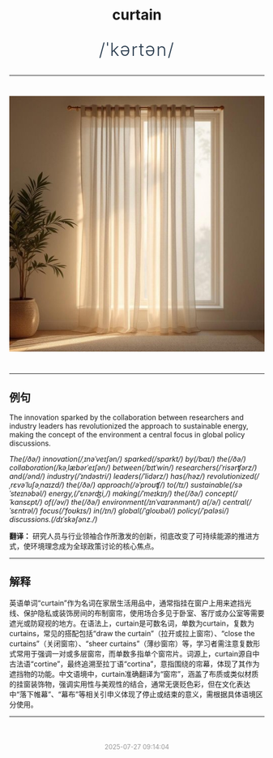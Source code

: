 <div align="center">

# curtain

<div style="margin: 30px 0;">
<h1 style="font-size: 2.5em; font-weight: 300; letter-spacing: 2px; margin: 0; color: #2c3e50;">
/ˈkərtən/
</h1>
</div>

</div>

---

<div align="center" style="margin: 40px 0;">

![curtain](images/curtain.png)

</div>

---

## 例句

The innovation sparked by the collaboration between researchers and industry leaders has revolutionized the approach to sustainable energy, making the concept of the environment a central focus in global policy discussions.

*The(/ðə/) innovation(/ˌɪnəˈveɪʃən/) sparked(/spɑrkt/) by(/baɪ/) the(/ðə/) collaboration(/kəˌlæbərˈeɪʃən/) between(/bɪtˈwin/) researchers(/ˈrisərʧərz/) and(/ənd/) industry(/ˈɪndəstri/) leaders(/ˈlidərz/) has(/həz/) revolutionized(/ˌrɛvəˈluʃəˌnaɪzd/) the(/ðə/) approach(/əˈproʊʧ/) to(/tɪ/) sustainable(/səˈsteɪnəbəl/) energy,(/ˈɛnərʤi,/) making(/ˈmeɪkɪŋ/) the(/ðə/) concept(/ˈkɑnsɛpt/) of(/əv/) the(/ðə/) environment(/ɪnˈvaɪrənmənt/) a(/ə/) central(/ˈsɛntrəl/) focus(/ˈfoʊkɪs/) in(/ɪn/) global(/ˈgloʊbəl/) policy(/ˈpɑləsi/) discussions.(/dɪˈskəʃənz./)*

**翻译：** 研究人员与行业领袖合作所激发的创新，彻底改变了可持续能源的推进方式，使环境理念成为全球政策讨论的核心焦点。

---

## 解释

英语单词“curtain”作为名词在家居生活用品中，通常指挂在窗户上用来遮挡光线、保护隐私或装饰房间的布制窗帘，使用场合多见于卧室、客厅或办公室等需要遮光或防窥视的地方。在语法上，curtain是可数名词，单数为curtain，复数为curtains，常见的搭配包括“draw the curtain”（拉开或拉上窗帘）、“close the curtains”（关闭窗帘）、“sheer curtains”（薄纱窗帘）等，学习者需注意复数形式常用于强调一对或多层窗帘，而单数多指单个窗帘片。词源上，curtain源自中古法语“cortine”，最终追溯至拉丁语“cortina”，意指围绕的帘幕，体现了其作为遮挡物的功能。中文语境中，curtain准确翻译为“窗帘”，涵盖了布质或类似材质的挂窗装饰物，强调实用性与美观性的结合，通常无褒贬色彩，但在文化表达中“落下帷幕”、“幕布”等相关引申义体现了停止或结束的意义，需根据具体语境区分使用。


---

<div align="center" style="margin-top: 50px;">
<small style="color: #999; font-size: 0.9em;">2025-07-27 09:14:04</small>
</div>
